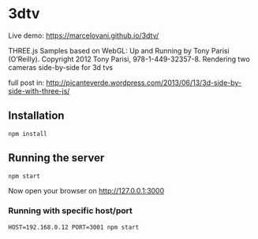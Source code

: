 3dtv
====

Live demo: https://marcelovani.github.io/3dtv/

THREE.js Samples based on WebGL: Up and Running by Tony Parisi (O’Reilly). Copyright 2012 Tony Parisi, 978-1-449-32357-8.
Rendering two cameras side-by-side for 3d tvs

full post in:
http://picanteverde.wordpress.com/2013/06/13/3d-side-by-side-with-three-js/


## Installation
```npm install```

## Running the server
```npm start```

Now open your browser on http://127.0.0.1:3000

### Running with specific host/port
```HOST=192.168.0.12 PORT=3001 npm start```
